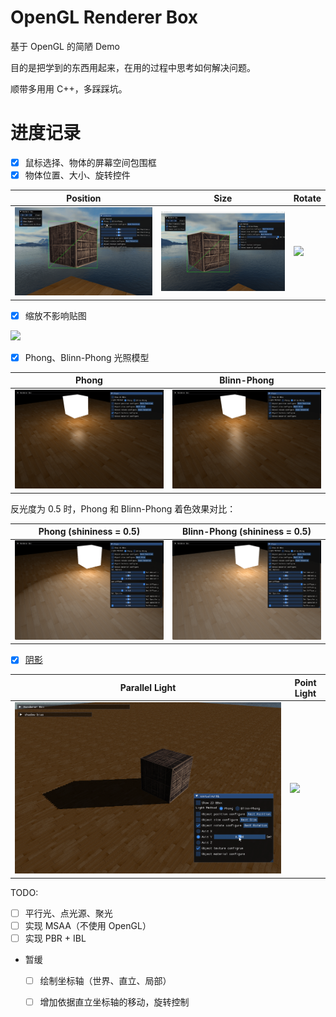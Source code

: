 # OpenGL Renderer Box

基于 OpenGL 的简陋 Demo

目的是把学到的东西用起来，在用的过程中思考如何解决问题。

顺带多用用 C++，多踩踩坑。


# 进度记录

- [x] 鼠标选择、物体的屏幕空间包围框
- [x] 物体位置、大小、旋转控件

| Position | Size | Rotate |
|----------|------|--------|
| ![](img/GUI_Control_Position.gif) | ![](img/GUI_Control_Rotation.gif)  | ![](img/GUI_Control_Size.gif) |


- [x] 缩放不影响贴图

![](img/TextureMapping_ConsistentScaling.gif)


- [x] Phong、Blinn-Phong 光照模型

| Phong | Blinn-Phong |
|----------|------|
| ![](img/Phong.png) | ![](img/Blinn-Phong.png)  |


反光度为 0.5 时，Phong 和 Blinn-Phong 着色效果对比：

| Phong (shininess = 0.5) | Blinn-Phong (shininess = 0.5) |
|----------|------|
| ![](img/Phong_Shininess_0.5.png) | ![](img/Blinn-Phong_Shininess_0.5.png)  |


- [x] [阴影](./doc/Shadow.md)

| Parallel Light | Point Light |
|----------|------|
| ![](img/DepthMapping_ParallelLightShadow.gif) | ![](./img/depth_mapping_pointLightShadow.gif)  |







TODO:
- [ ] 平行光、点光源、聚光
- [ ] 实现 MSAA（不使用 OpenGL）
- [ ] 实现 PBR + IBL

- 暂缓
  - [ ] 绘制坐标轴（世界、直立、局部）
  - [ ] 增加依据直立坐标轴的移动，旋转控制

